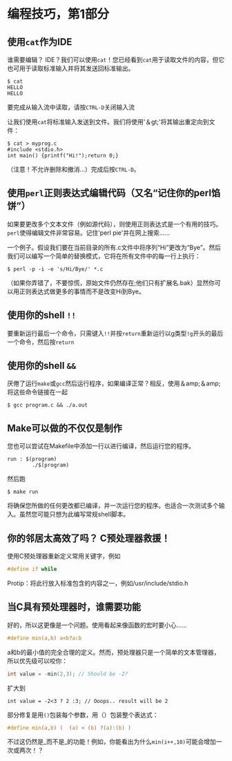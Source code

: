 # 编程技巧，第1部分

## 使用`cat`作为IDE

谁需要编辑？ IDE？我们可以使用`cat`！您已经看到`cat`用于读取文件的内容，但它也可用于读取标准输入并将其发送回标准输出。

```
$ cat
HELLO
HELLO 
```

要完成从输入流中读取，请按`CTRL-D`关闭输入流

让我们使用`cat`将标准输入发送到文件。我们将使用'＆gt;'将其输出重定向到文件：

```
$ cat > myprog.c
#include <stdio.h>
int main() {printf("Hi!");return 0;} 
```

（注意！不允许删除和撤消...）完成后按`CTRL-D`。

## 使用`perl`正则表达式编辑代码（又名“记住你的perl馅饼”）

如果要更改多个文本文件（例如源代码），则使用正则表达式是一个有用的技巧。 `perl`使得编辑文件非常容易。记住'perl pie'并在网上搜索......

一个例子。假设我们要在当前目录的所有.c文件中将序列“Hi”更改为“Bye”。然后我们可以编写一个简单的替换模式，它将在所有文件中的每一行上执行：

```
$ perl -p -i -e 's/Hi/Bye/' *.c 
```

（如果你弄错了，不要惊慌，原始文件仍然存在;他们只有扩展名.bak）显然你可以用正则表达式做更多的事情而不是改变Hi到Bye。

## 使用你的shell `!!`

要重新运行最后一个命令，只需键入`!!`并按`return`重新运行以g类型`!g`开头的最后一个命令，然后按`return`

## 使用你的shell `&&`

厌倦了运行`make`或`gcc`然后运行程序，如果编译正常？相反，使用＆amp;＆amp;将这些命令链接在一起

```
$ gcc program.c && ./a.out 
```

## Make可以做的不仅仅是制作

您也可以尝试在Makefile中添加一行以进行编译，然后运行您的程序。

```
run : $(program)
        ./$(program) 
```

然后跑

```
$ make run 
```

将确保您所做的任何更改都已编译，并一次运行您的程序。也适合一次测试多个输入。虽然您可能只想为此编写常规shell脚本。

## 你的邻居太高效了吗？ C预处理器救援！

使用C预处理器重新定义常用关键字，例如

```c
#define if while
```

Protip：将此行放入标准包含的内容之一，例如/usr/include/stdio.h

## 当C具有预处理器时，谁需要功能

好的，所以这更像是一个问题。使用看起来像函数的宏时要小心......

```c
#define min(a,b) a<b?a:b
```

a和b的最小值的完全合理的定义。然而，预处理器只是一个简单的文本管理器，所以优先级可以咬你：

```c
int value = -min(2,3); // Should be -2?
```

扩大到

```
int value = -2<3 ? 2 :3; // Ooops.. result will be 2 
```

部分修复是用`()`包装每个参数，用（）包装整个表达式：

```c
#define min(a,b) (  (a) < (b) ?(a):(b) )
```

不过这仍然是_而不是_的功能！例如，你能看出为什么`min(i++,10)`可能会增加一次或两次！？